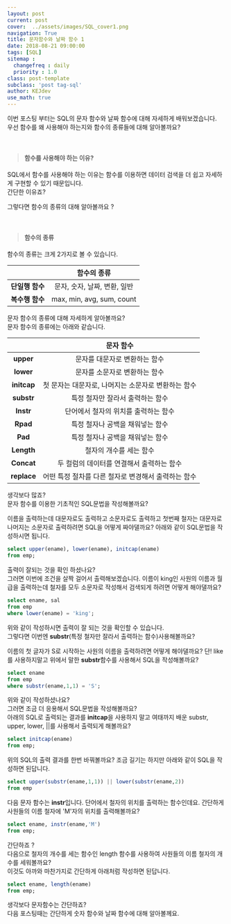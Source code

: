 ```yaml
---
layout: post
current: post
cover:  ../assets/images/SQL_cover1.png
navigation: True
title: 문자함수와 날짜 함수 1
date: 2018-08-21 09:00:00
tags: [SQL]
sitemap :
  changefreq : daily
  priority : 1.0
class: post-template
subclass: 'post tag-sql'
author: KEJdev
use_math: true
---  
```


이번 포스팅 부터는 SQL의 문자 함수와 날짜 함수에 대해 자세하게 배워보겠습니다.  
우선 함수를 왜 사용해야 하는지와 함수의 종류들에 대해 알아볼까요?  

<br>  


> #### 함수를 사용해야 하는 이유?  

SQL에서 함수를 사용해야 하는 이유는 함수를 이용하면 데이터 검색을 더 쉽고 자세하게 구현할 수 있기 때문입니다.  
간단한 이유죠?  

그렇다면 함수의 종류의 대해 알아볼까요 ?  

<br>  


> #### 함수의 종류  

함수의 종류는 크게 2가지로 볼 수 있습니다.  

|<center></center>|<center>함수의 종류</center>| 
|:--------:|:--------:|
|**단일행 함수**|<center>문자, 숫자, 날짜, 변환, 일반</center>|
|**복수행 함수**|<center>max, min, avg, sum, count</center>|  

문자 함수의 종류에 대해 자세하게 알아볼까요?  
문자 함수의 종류에는 아래와 같습니다.  

|<center></center>|<center>문자 함수 </center>|
|:--------:|:--------:|
|**upper**|문자를 대문자로 변환하는 함수|
|**lower**|문자를 소문자로 변환하는 함수|
|**initcap**|첫 문자는 대문자로, 나머지는 소문자로 변환하는 함수|
|**substr**|특정 철자만 잘라서 출력하는 함수|
|**Instr**|단어에서 철자의 위치를 출력하는 함수|
|**Rpad**|특정 철자나 공백을 채워넣는 함수|
|**Pad**|특정 철자나 공백을 채워넣는 함수|
|**Length**|철자의 개수를 세는 함수|
|**Concat**|두 컬럼의 데이터를 연결해서 출력하는 함수|
|**replace**|어떤 특정 절차를 다른 철자로 변경해서 출력하는 함수|  

생각보다 많죠?  
문자 함수를 이용한 기초적인 SQL문법을 작성해볼까요? 

이름을 출력하는데 대문자로도 출력하고 소문자로도 출력하고 첫번째 철자는 대문자로 나머지는 소문자로 출력하려면 SQL을 어떻게 짜야댈까요? 아래와 같이 SQL문법을 작성하시면 됩니다.  

```sql
select upper(ename), lower(ename), initcap(ename)
from emp;
```

출력이 잘되는 것을 확인 하셨나요?  
그러면 이번에 조건을 살짝 걸어서 출력해보겠습니다. 이름이 king인 사원의 이름과 월급을 출력하는데 철자를 모두 소문자로 작성해서 검색되게 하려면 어떻게 해야댈까요?  

```sql
select ename, sal
from emp
where lower(ename) = 'king';
```

위와 같이 작성하시면 출력이 잘 되는 것을 확인할 수 있습니다.  
그렇다면 이번엔 **substr**(특정 철자만 잘라서 출력하는 함수)사용해볼까요?

이름의 첫 글자가 S로 시작하는 사원의 이름을 출력하려면 어떻게 해야댈까요? 단! like를 사용하지말고 위에서 말한 **substr**함수를 사용해서 SQL을 작성해볼까요?  

```sql
select ename
from emp
where substr(ename,1,1) = 'S';
```

위와 같이 작성하셨나요?  
그러면 조금 더 응용해서 SQL문법을 작성해볼까요?  
아래의 SQL로 출력되는 결과를 **initcap**을 사용하지 말고 여태까지 배운  substr, upper, lower, ||를 사용해서 출력되게 해볼까요?  

```sql
select initcap(ename)
from emp;
```  

위의 SQL의 출력 결과를 한번 바꿔볼까요? 
조금 길기는 하지만 아래와 같이 SQL을 작성하면 된답니다.  

```sql
select upper(substr(ename,1,1)) || lower(substr(ename,2))
from emp
```

다음 문자 함수는 **instr**입니다. 단어에서 철자의 위치를 출력하는 함수인데요. 간단하게 사원들의 이름 철자에 'M'자의 위치를 출력해볼까요?  

```sql
select ename, instr(ename,'M')
from emp;
``` 

간단하죠 ?  
다음으로 철자의 개수를 세는 함수인 length 함수를 사용하여 사원들의 이름 철자의 개수를 세워볼까요?  
이것도 아까와 마찬가지로 간단하게 아래처럼 작성하면 된답니다. 

```sql
select ename, length(ename)
from emp;
```

생각보다 문자함수는 간단하죠?  
다음 포스팅때는 간단하게 숫자 함수와 날짜 함수에 대해 알아볼께요.  







